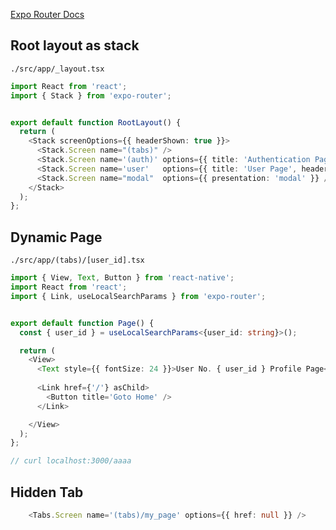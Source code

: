 [Expo Router Docs](https://docs.expo.dev/develop/file-based-routing/)


## Root layout as stack
`./src/app/_layout.tsx`
```ts
import React from 'react';
import { Stack } from 'expo-router';


export default function RootLayout() {
  return (
    <Stack screenOptions={{ headerShown: true }}>
      <Stack.Screen name="(tabs)" />
      <Stack.Screen name='(auth)' options={{ title: 'Authentication Page' }} />
      <Stack.Screen name='user'   options={{ title: 'User Page', headerShown: false }} />
      <Stack.Screen name="modal"  options={{ presentation: 'modal' }} />
    </Stack>
  );
};
```


## Dynamic Page
`./src/app/(tabs)/[user_id].tsx`
```ts
import { View, Text, Button } from 'react-native';
import React from 'react';
import { Link, useLocalSearchParams } from 'expo-router';


export default function Page() {
  const { user_id } = useLocalSearchParams<{user_id: string}>();

  return (
    <View>
      <Text style={{ fontSize: 24 }}>User No. { user_id } Profile Page</Text>
      
      <Link href={'/'} asChild>
        <Button title='Goto Home' />
      </Link>

    </View>
  );
};

// curl localhost:3000/aaaa
```


## Hidden Tab
```ts
    <Tabs.Screen name='(tabs)/my_page' options={{ href: null }} />
```
